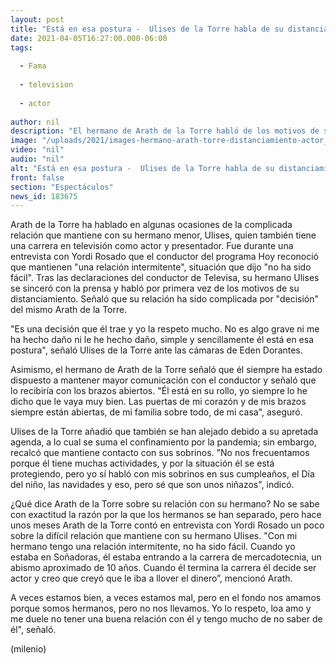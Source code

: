 ```yaml
---
layout: post
title: "Está en esa postura -  Ulises de la Torre habla de su distanciamiento con su hermano Arath"
date: 2021-04-05T16:27:00.000-06:00
tags:
  
  - Fama
  
  - television
  
  - actor
  
author: nil
description: "El hermano de Arath de la Torre habló de los motivos de su distanciamiento. "
image: "/uploads/2021/images-hermano-arath-torre-distanciamiento-actor_0_0_1200_747.jpg"
video: "nil"
audio: "nil"
alt: "Está en esa postura -  Ulises de la Torre habla de su distanciamiento con su hermano Arath"
front: false
section: "Espectáculos"
news_id: 183675
---
```


Arath de la Torre ha hablado en algunas ocasiones de la complicada relación que mantiene con su hermano menor, Ulises, quien también tiene una carrera en televisión como actor y presentador. Fue durante una entrevista con Yordi Rosado que el conductor del programa Hoy reconoció que mantienen "una relación intermitente", situación que dijo "no ha sido fácil". Tras las declaraciones del conductor de Televisa, su hermano Ulises se sinceró con la prensa y habló por primera vez de los motivos de su distanciamiento. Señaló que su relación ha sido complicada por "decisión" del mismo Arath de la Torre. 

"Es una decisión que él trae y yo la respeto mucho. No es algo grave ni me ha hecho daño ni le he hecho daño, simple y sencillamente él está en esa postura", señaló Ulises de la Torre ante las cámaras de Eden Dorantes.  

Asimismo, el hermano de Arath de la Torre señaló que él siempre ha estado dispuesto a mantener mayor comunicación con el conductor y señaló que lo recibiría con los brazos abiertos.  "Él está en su rollo, yo siempre lo he dicho que le vaya muy bien. Las puertas de mi corazón y de mis brazos siempre están abiertas, de mi familia sobre todo, de mi casa", aseguró.  

Ulises de la Torre añadió que también se han alejado debido a su apretada agenda, a lo cual se suma el confinamiento por la pandemia; sin embargo, recalcó que mantiene contacto con sus sobrinos. "No nos frecuentamos porque él tiene muchas actividades, y por la situación él se está protegiendo, pero yo sí habló con mis sobrinos en sus cumpleaños, el Día del niño, las navidades y eso, pero sé que son unos niñazos", indicó.  

¿Qué dice Arath de la Torre sobre su relación con su hermano? No se sabe con exactitud la razón por la que los hermanos se han separado, pero hace unos meses Arath de la Torre contó en entrevista con Yordi Rosado un poco sobre la difícil relación que mantiene con su hermano Ulises. "Con mi hermano tengo una relación intermitente, no ha sido fácil. Cuando yo estaba en Soñadoras, él estaba entrando a la carrera de mercadotecnia, un abismo aproximado de 10 años. Cuando él termina la carrera él decide ser actor y creo que creyó que le iba a llover el dinero”, mencionó Arath.

A veces estamos bien, a veces estamos mal, pero en el fondo nos amamos porque somos hermanos, pero no nos llevamos. Yo lo respeto, loa amo y me duele no tener una buena relación con él y tengo mucho de no saber de él", señaló.  

(milenio)